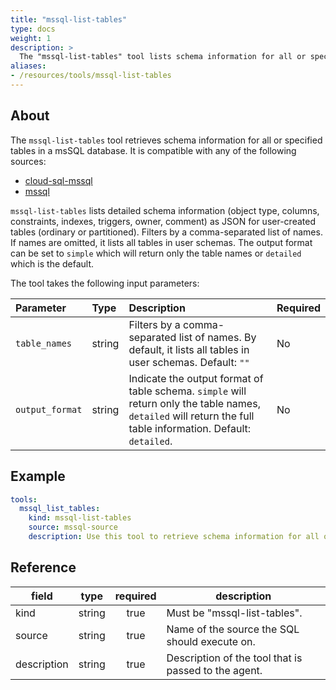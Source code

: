 ```yaml
---
title: "mssql-list-tables"
type: docs
weight: 1
description: >
  The "mssql-list-tables" tool lists schema information for all or specified tables in a msSQL database.
aliases:
- /resources/tools/mssql-list-tables
---
```


## About

The `mssql-list-tables` tool retrieves schema information for all or specified tables in a msSQL database. It is compatible with any of the following sources:

- [cloud-sql-mssql](../../sources/cloud-sql-mssql.md)
- [mssql](../../sources/mssql.md)

`mssql-list-tables` lists detailed schema information (object type, columns, constraints, indexes, triggers, owner, comment) as JSON for user-created tables (ordinary or partitioned). Filters by a comma-separated list of names. If names are omitted, it lists all tables in user schemas. The output format can be set to `simple` which will return only the table names or `detailed` which is the default.

The tool takes the following input parameters:

| Parameter  | Type   | Description                                                                              | Required |
| :--------- | :----- | :--------------------------------------------------------------------------------------- | :------- |
| `table_names`  | string | Filters by a comma-separated list of names. By default, it lists all tables in user schemas. Default: `""`                                                 | No      |
| `output_format` | string | Indicate the output format of table schema. `simple` will return only the table names, `detailed` will return the full table information. Default: `detailed`. | No       |

## Example

```yaml
tools:
  mssql_list_tables:
    kind: mssql-list-tables
    source: mssql-source
    description: Use this tool to retrieve schema information for all or specified tables. Output format can be simple (only table names) or detailed.
```

## Reference

| **field**   |                  **type**                  | **required** | **description**                                                                                  |
|-------------|:------------------------------------------:|:------------:|--------------------------------------------------------------------------------------------------|
| kind        |                   string                   |     true     | Must be "mssql-list-tables".                                                          |
| source      |                   string                   |     true     | Name of the source the SQL should execute on.                                                    |
| description |                   string                   |     true     | Description of the tool that is passed to the agent.                                             |